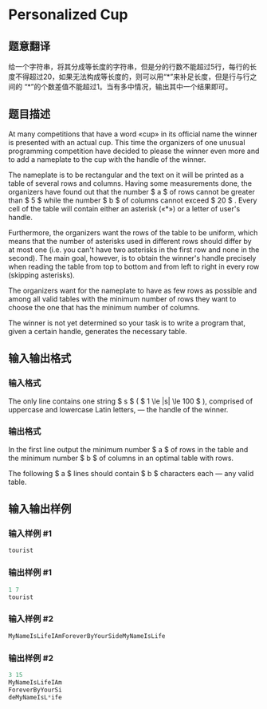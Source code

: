 # Personalized Cup

## 题意翻译

给一个字符串，将其分成等长度的字符串，但是分的行数不能超过5行，每行的长度不得超过20，如果无法构成等长度的，则可以用“\*”来补足长度，但是行与行之间的 “\*”的个数差值不能超过1。当有多中情况，输出其中一个结果即可。

## 题目描述

At many competitions that have a word «cup» in its official name the winner is presented with an actual cup. This time the organizers of one unusual programming competition have decided to please the winner even more and to add a nameplate to the cup with the handle of the winner.

The nameplate is to be rectangular and the text on it will be printed as a table of several rows and columns. Having some measurements done, the organizers have found out that the number $ a $ of rows cannot be greater than $ 5 $ while the number $ b $ of columns cannot exceed $ 20 $ . Every cell of the table will contain either an asterisk («\*») or a letter of user's handle.

Furthermore, the organizers want the rows of the table to be uniform, which means that the number of asterisks used in different rows should differ by at most one (i.e. you can't have two asterisks in the first row and none in the second). The main goal, however, is to obtain the winner's handle precisely when reading the table from top to bottom and from left to right in every row (skipping asterisks).

The organizers want for the nameplate to have as few rows as possible and among all valid tables with the minimum number of rows they want to choose the one that has the minimum number of columns.

The winner is not yet determined so your task is to write a program that, given a certain handle, generates the necessary table.

## 输入输出格式

### 输入格式

The only line contains one string $ s $ ( $ 1 \le |s| \le 100 $ ), comprised of uppercase and lowercase Latin letters, — the handle of the winner.

### 输出格式

In the first line output the minimum number $ a $ of rows in the table and the minimum number $ b $ of columns in an optimal table with rows.

The following $ a $ lines should contain $ b $ characters each — any valid table.

## 输入输出样例

### 输入样例 #1

```cpp
tourist

```
### 输出样例 #1

```cpp
1 7
tourist

```
### 输入样例 #2

```cpp
MyNameIsLifeIAmForeverByYourSideMyNameIsLife

```
### 输出样例 #2

```cpp
3 15
MyNameIsLifeIAm
ForeverByYourSi
deMyNameIsL*ife

```
